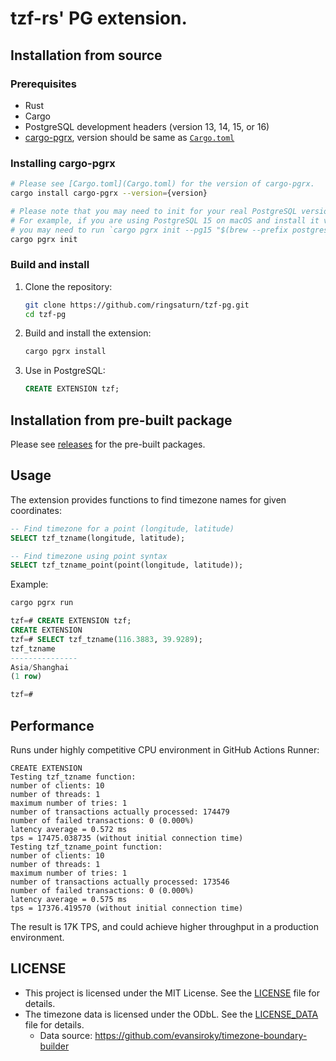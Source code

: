 # tzf-rs' PG extension.

## Installation from source

### Prerequisites

- Rust
- Cargo
- PostgreSQL development headers (version 13, 14, 15, or 16)
- [cargo-pgrx](https://github.com/pgcentralfoundation/pgrx), version should be
  same as [`Cargo.toml`](Cargo.toml)

### Installing cargo-pgrx

```bash
# Please see [Cargo.toml](Cargo.toml) for the version of cargo-pgrx.
cargo install cargo-pgrx --version={version}

# Please note that you may need to init for your real PostgreSQL version.
# For example, if you are using PostgreSQL 15 on macOS and install it via Homebrew:
# you may need to run `cargo pgrx init --pg15 "$(brew --prefix postgresql@15)/bin/pg_config"`.
cargo pgrx init
```

### Build and install

1. Clone the repository:
   ```bash
   git clone https://github.com/ringsaturn/tzf-pg.git
   cd tzf-pg
   ```
2. Build and install the extension:
   ```bash
   cargo pgrx install
   ```
3. Use in PostgreSQL:
   ```sql
   CREATE EXTENSION tzf;
   ```

## Installation from pre-built package

Please see [releases](https://github.com/ringsaturn/tzf-pg/releases) for the
pre-built packages.

## Usage

The extension provides functions to find timezone names for given coordinates:

```sql
-- Find timezone for a point (longitude, latitude)
SELECT tzf_tzname(longitude, latitude);

-- Find timezone using point syntax
SELECT tzf_tzname_point(point(longitude, latitude));
```

Example:

   ```bash
   cargo pgrx run
   ```

   ```sql
   tzf=# CREATE EXTENSION tzf;
   CREATE EXTENSION
   tzf=# SELECT tzf_tzname(116.3883, 39.9289);
   tzf_tzname   
   ---------------
   Asia/Shanghai
   (1 row)

   tzf=# 
   ```



## Performance

Runs under highly competitive CPU environment in GitHub Actions Runner:

```console
CREATE EXTENSION
Testing tzf_tzname function:
number of clients: 10
number of threads: 1
maximum number of tries: 1
number of transactions actually processed: 174479
number of failed transactions: 0 (0.000%)
latency average = 0.572 ms
tps = 17475.038735 (without initial connection time)
Testing tzf_tzname_point function:
number of clients: 10
number of threads: 1
maximum number of tries: 1
number of transactions actually processed: 173546
number of failed transactions: 0 (0.000%)
latency average = 0.575 ms
tps = 17376.419570 (without initial connection time)
```

The result is 17K TPS, and could achieve higher throughput in a production
environment.

## LICENSE

- This project is licensed under the MIT License. See the [LICENSE](LICENSE)
  file for details.
- The timezone data is licensed under the ODbL. See the
  [LICENSE_DATA](LICENSE_DATA) file for details.
  - Data source: <https://github.com/evansiroky/timezone-boundary-builder>
